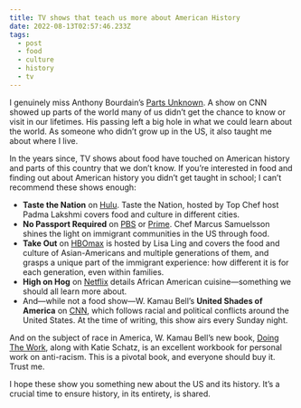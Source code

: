 ```yaml
---
title: TV shows that teach us more about American History
date: 2022-08-13T02:57:46.233Z
tags:
  - post
  - food
  - culture
  - history
  - tv
---
```

I genuinely miss Anthony Bourdain’s [Parts Unknown](https://www.cnn.com/shows/anthony-bourdain-parts-unknown/). A show on CNN showed up parts of the world many of us didn’t get the chance to know or visit in our lifetimes. His passing left a big hole in what we could learn about the world. As someone who didn’t grow up in the US, it also taught me about where I live.

In the years since, TV shows about food have touched on American history and parts of this country that we don’t know. If you’re interested in food and finding out about American history you didn’t get taught in school; I can’t recommend these shows enough:

* **Taste the Nation** on [Hulu](https://www.hulu.com/series/taste-the-nation-with-padma-lakshmi-53d48a66-d254-4e4f-89a1-277ec6c57368). Taste the Nation, hosted by Top Chef host Padma Lakshmi covers food and culture in different cities.
* **No Passport Required** on [PBS](https://www.pbs.org/show/no-passport-required/) or [Prime](https://www.amazon.com/gp/video/detail/B082QPRBKY/ref=atv_dp_share_cu_r). Chef Marcus Samuelsson shines the light on immigrant communities in the US through food.
* **Take Out** on [HBOmax](https://www.hbomax.com/series/urn:hbo:series:GYdN9VQZruMMbwwEAAAAY) is hosted by Lisa Ling and covers the food and culture of Asian-Americans and multiple generations of them, and grasps a unique part of the immigrant experience: how different it is for each generation, even within families.
* **High on Hog** on [Netflix](https://www.netflix.com/title/81034518) details African American cuisine—something we should all learn more about.
* And—while not a food show—W. Kamau Bell’s **United Shades of America** on [CNN](https://www.cnn.com/shows/united-shades-of-america), which follows racial and political conflicts around the United States. At the time of writing, this show airs every Sunday night.

And on the subject of race in America, W. Kamau Bell’s new book, [Doing The Work](https://bookshop.org/books/do-the-work-an-antiracist-activity-book/9781523514281), along with Katie Schatz, is an excellent workbook for personal work on anti-racism. This is a pivotal book, and everyone should buy it. Trust me.

I hope these show you something new about the US and its history. It’s a crucial time to ensure history, in its entirety, is shared.